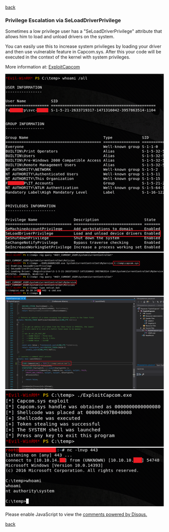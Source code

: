 [back](/)

### Privilege Escalation via SeLoadDriverPrivilege

Sometimes a low privilege user has a "SeLoadDriverPrivilege" attribute that allows him to load and unload drivers on the system.

You can easily use this to increase system privileges by loading your driver and then use vulnerable feature in Capcom.sys. After this your code will be executed in the context of the kernel with system privileges.

More information at: [ExploitCapcom](https://github.com/tandasat/ExploitCapcom)

![Image](/img/seload-driverprivilege/1.png)
![Image](/img/seload-driverprivilege/2.png)
![Image](/img/seload-driverprivilege/5.png)
![Image](/img/seload-driverprivilege/4.png)
![Image](/img/seload-driverprivilege/3.png)

<div id="disqus_thread"></div>
<script>
(function() { // DON'T EDIT BELOW THIS LINE
var d = document, s = d.createElement('script');
s.src = 'https://hackitfaster-hopto-org.disqus.com/embed.js';
s.setAttribute('data-timestamp', +new Date());
(d.head || d.body).appendChild(s);
})();
</script>
<noscript>Please enable JavaScript to view the <a href="https://disqus.com/?ref_noscript">comments powered by Disqus.</a></noscript>

[back](/)